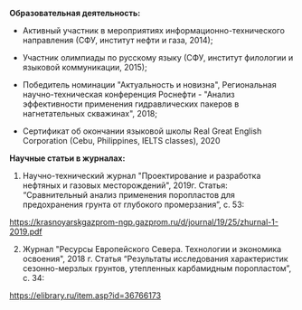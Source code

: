 **Образовательная деятельность:**

- Активный участник в мероприятиях информационно-технического направления (СФУ, институт нефти и газа, 2014);


- Участник олимпиады по русскому языку (СФУ, институт филологии и языковой коммуникации, 2015);


- Победитель номинации "Актуальность и новизна", Региональная научно-техническая конференция Роснефти - "Анализ эффективности применения гидравлических пакеров в нагнетательных скважинах", 2018;


- Сертификат об окончании языковой школы Real Great English Corporation (Cebu, Philippines, IELTS classes), 2020



**Научные статьи в журналах:**

1) Научно-технический журнал "Проектирование и разработка нефтяных и газовых месторождений", 2019г. Статья: “Сравнительный анализ применения поропластов для предохранения грунта от глубокого промерзания”, с. 53:

https://krasnoyarskgazprom-ngp.gazprom.ru/d/journal/19/25/zhurnal-1-2019.pdf


2) Журнал "Ресурсы Европейского Севера. Технологии и экономика освоения", 2018 г. Статья “Результаты исследования характеристик сезонно-мерзлых грунтов, утепленных карбамидным поропластом”, с. 34:

https://elibrary.ru/item.asp?id=36766173
